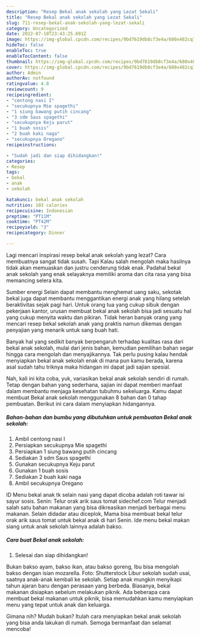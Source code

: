```yaml
---
description: "Resep Bekal anak sekolah yang Lezat Sekali"
title: "Resep Bekal anak sekolah yang Lezat Sekali"
slug: 711-resep-bekal-anak-sekolah-yang-lezat-sekali
category: Uncategorized
date: 2022-07-18T23:43:25.691Z
image: https://img-global.cpcdn.com/recipes/9bd7619db8cf3e4a/680x482cq70/bekal-anak-sekolah-foto-resep-utama.jpg
hideToc: false
enableToc: true
enableTocContent: false
thumbnail: https://img-global.cpcdn.com/recipes/9bd7619db8cf3e4a/680x482cq70/bekal-anak-sekolah-foto-resep-utama.jpg
cover: https://img-global.cpcdn.com/recipes/9bd7619db8cf3e4a/680x482cq70/bekal-anak-sekolah-foto-resep-utama.jpg
author: Admin
authorAv: notfound
ratingvalue: 4.8
reviewcount: 9
recipeingredient:
- "centong nasi I"
- "secukupnya Mie spagethi"
- "1 siung bawang putih cincang"
- "3 sdm Saus spagethi"
- "secukupnya Keju parut"
- "1 buah sosis"
- "2 buah kaki naga"
- "secukupnya Oregano"
recipeinstructions:

- "Sudah jadi dan siap dihidangkan!"
categories:
- Resep
tags:
- bekal
- anak
- sekolah

katakunci: bekal anak sekolah 
nutrition: 103 calories
recipecuisine: Indonesian
preptime: "PT11M"
cooktime: "PT42M"
recipeyield: "3"
recipecategory: Dinner

---
```



Lagi mencari inspirasi resep bekal anak sekolah yang lezat? Cara membuatnya sangat tidak susah. Tapi Kalau salah mengolah maka hasilnya tidak akan memuaskan dan justru cenderung tidak enak. Padahal bekal anak sekolah yang enak selayaknya memiliki aroma dan cita rasa yang bisa memancing selera kita.


Sumber energi Selain dapat membantu menghemat uang saku, sekotak bekal juga dapat membantu menggantikan energi anak yang hilang setelah beraktivitas sejak pagi hari. Untuk orang tua yang cukup sibuk dengan pekerjaan kantor, urusan membuat bekal anak sekolah bisa jadi sesuatu hal yang cukup menyita waktu dan pikiran. Tidak heran banyak orang yang mencari resep bekal sekolah anak yang praktis namun dikemas dengan penyajian yang menarik untuk sang buah hati.

Banyak hal yang sedikit banyak berpengaruh terhadap kualitas rasa dari bekal anak sekolah, mulai dari jenis bahan, kemudian pemilihan bahan segar hingga cara mengolah dan menyajikannya. Tak perlu pusing kalau hendak menyiapkan bekal anak sekolah enak di mana pun kamu berada, karena asal sudah tahu triknya maka hidangan ini dapat jadi sajian spesial.


Nah, kali ini kita coba, yuk, variasikan bekal anak sekolah sendiri di rumah. Tetap dengan bahan yang sederhana, sajian ini dapat memberi manfaat dalam membantu menjaga kesehatan tubuhmu sekeluarga. Kamu dapat membuat Bekal anak sekolah menggunakan 8 bahan dan 0 tahap pembuatan. Berikut ini cara dalam menyiapkan hidangannya.

<!--inarticleads1-->

##### Bahan-bahan dan bumbu yang dibutuhkan untuk pembuatan Bekal anak sekolah:

1. Ambil centong nasi I
1. Persiapkan secukupnya Mie spagethi
1. Persiapkan 1 siung bawang putih cincang
1. Sediakan 3 sdm Saus spagethi
1. Gunakan secukupnya Keju parut
1. Gunakan 1 buah sosis
1. Sediakan 2 buah kaki naga
1. Ambil secukupnya Oregano


ID Menu bekal anak tk selain nasi yang dapat dicoba adalah roti tawar isi sayur sosis. Senin: Telur orak arik saus tomat sidechef.com Telur menjadi salah satu bahan makanan yang bisa dikreasikan menjadi berbagai menu makanan. Selain didadar atau diceplok, Mama bisa membuat bekal telur orak arik saus tomat untuk bekal anak di hari Senin. Ide menu bekal makan siang untuk anak sekolah lainnya adalah bakso. 

<!--inarticleads2-->

##### Cara buat Bekal anak sekolah:


1. Selesai dan siap dihidangkan!

Bukan bakso ayam, bakso ikan, atau bakso goreng, Ibu bisa mengolah bakso dengan isian mozarella. Foto: Shutterstock Libur sekolah sudah usai, saatnya anak-anak kembali ke sekolah. Setiap anak mungkin menyikapi tahun ajaran baru dengan perasaan yang berbeda. Biasanya, bekal makanan disiapkan sebelum melakukan piknik. Ada beberapa cara membuat bekal makanan untuk piknik, bisa memudahkan kamu menyiapkan menu yang tepat untuk anak dan keluarga. 

Gimana nih? Mudah bukan? Itulah cara menyiapkan bekal anak sekolah yang bisa anda lakukan di rumah. Semoga bermanfaat dan selamat mencoba!
